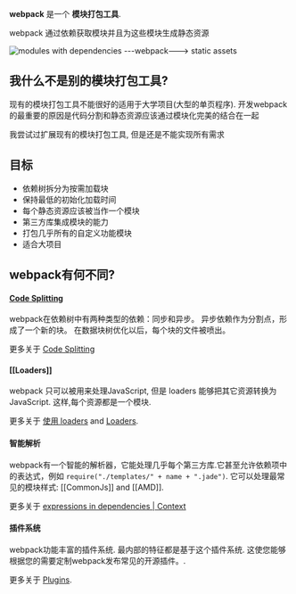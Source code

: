 **webpack** 是一个 **模块打包工具**.

webpack 通过依赖获取模块并且为这些模块生成静态资源

![modules with dependencies ---webpack---> static assets](http://webpack.github.io/assets/what-is-webpack.png)

## 我什么不是别的模块打包工具?

现有的模块打包工具不能很好的适用于大学项目(大型的单页程序). 开发webpack的最重要的原因是代码分割和静态资源应该通过模块化完美的结合在一起

我尝试过扩展现有的模块打包工具, 但是还是不能实现所有需求

## 目标

* 依赖树拆分为按需加载块
* 保持最低的初始化加载时间
* 每个静态资源应该被当作一个模块
* 第三方库集成模块的能力
* 打包几乎所有的自定义功能模块
* 适合大项目

## webpack有何不同?

#### [Code Splitting](http://webpack.github.io/docs/code-splitting.html)

webpack在依赖树中有两种类型的依赖：同步和异步。
异步依赖作为分割点，形成了一个新的块。
在数据块树优化以后，每个块的文件被喷出。

更多关于 [Code Splitting](http://webpack.github.io/docs/code-splitting.html)

#### [[Loaders]]

webpack 只可以被用来处理JavaScript, 但是 loaders 能够把其它资源转换为JavaScript. 这样,每个资源都是一个模块.

更多关于 [使用 loaders](http://webpack.github.io/docs/using-loaders.html) and [Loaders](http://webpack.github.io/docs/loaders.html).

#### 智能解析

webpack有一个智能的解析器，它能处理几乎每个第三方库.它甚至允许依赖项中的表达式，例如 `require("./templates/" + name + ".jade")`. 它可以处理最常见的模块样式: [[CommonJs]] and [[AMD]].

更多关于 [expressions in dependencies | Context](http://webpack.github.io/docs/context.html)

#### 插件系统

webpack功能丰富的插件系统. 最内部的特征都是基于这个插件系统. 这使您能够根据您的需要定制webpack发布常见的开源插件。.

更多关于 [Plugins](http://webpack.github.io/docs/plugins.html).
